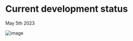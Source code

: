 # Current development status
 
May 5th 2023

![image](https://github.com/juaman93/expenses-app/assets/75991554/77ec9e7d-0cea-44c6-b53c-c5ef0967ad39)
